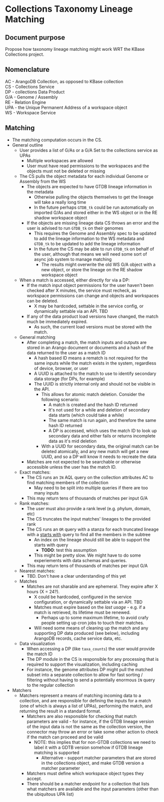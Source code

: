 # Collections Taxonomy Lineage Matching

## Document purpose

Propose how taxonomy lineage matching might work WRT the KBase Collections project.

## Nomenclature

AC - ArangoDB Collection, as opposed to KBase collection  
CS - Collections Service  
DP - collections Data Product  
G/A - Genome / Assembly  
RE - Relation Engine  
UPA - the Unique Permanent Address of a workspace object  
WS - Workspace Service  

## Matching

* The matching computation occurs in the CS.
* General outline
  * User provides a list of G/As or a G/A Set to the collections service as UPAs
    * Multiple workspaces are allowed
    * User must have read permissions to the workspaces and the objects must not be deleted or
      missing
  * The CS pulls the object metadata for each individual Genome or Assembly from the WS
    * The objects are expected to have GTDB lineage information in the metadata
      * Otherwise pulling the objects themselves to get the lineage will take a really long time
      * In the future perhaps `GTDB_tk` could be run automatically on imported G/As and
        stored either in the WS object or in the RE shadow workspace object
    * If the objects are missing lineage data CS throws an error and the user is advised to run
      `GTDB_tk` on their genomes
      * This requires the Genome and Assembly spec to be updated to add the lineage information
        to the WS metadata and `GTDB_tk` to be updated to add the lineage information
      * In the future the CS may be able to run `GTDB_tk` on behalf of the user, although that
        means we will need some sort of async job system to manage matching
        * The results might overwrite the old WS G/A object with a new object, or
          store the lineage on the RE shadow workspace object
  * When a match is accessed, either directly for via a DP:
    * If the match input object permissions for the user haven't been checked after X minutes,
      the service must recheck, as workspace permissions can change and objects and workspaces
      can be deleted.
      * X may be hardcoded, settable in the service config, or dynamically settable via an API. TBD
    * If any of the data product load versions have changed, the match much be immediately
      expired.
      * As such, the current load versions must be stored with the match.
  * General matching
    * After completing a match, the match inputs and outputs are stored in an Arango document
      or documents and a hash of the data returned to the user as a match ID
      * A hash based ID means a rematch is not required for the same inputs while the match
        exists in the system, regardless of device, browser, or user
      * A UUID is attached to the match to use to identify secondary data storage
        (for DPs, for example)
      * The UUID is strictly internal only and should not be visible in the API.
        * This allows for atomic match deletion. Consider the following scenario:
          * A match is created and the hash ID returned
          * It's not used for a while and deletion of secondary data starts (which could take a
            while)
          * The same match is run again, and therefore the same hash ID returned
          * A DP is accessed, which uses the match ID to look up secondary data and
            either fails or returns incomplete data as it's mid deletion
        * With a UUID for secondary data, the original match can be deleted atomically, and any
          new match will get a new UUID, and so a DP will know it needs to recreate the data
    * Matches are not expected to be searchable or otherwise accessible unless the user has
      the match ID.
  * Exact matches:
    * The CS runs an `IN` AQL query on the collection attributes AC to find matching members of
      the collection
      * May need to be split into multiple queries if there are too many inputs
    * This may return tens of thousands of matches per input G/A
  * Rank matches:
    * The user must also provide a rank level (e.g. phylum, domain, etc)
    * The CS truncates the input matches' lineages to the provided rank
    * The CS runs an `OR` query with a stanza for each truncated lineage with a
      [starts with](https://github.com/arangodb/arangodb/issues/1796)
      query to find all the members in the subtree
      * An index on the lineage should still be able to support the starts with query
        * **TODO**: test this assumption
      * This might be pretty slow. We might have to do some experiements with data schemas and
        queries.
    * This may return tens of thousands of matches per input G/A
  * Nearest matches:
    * TBD. Don't have a clear understanding of this yet
  * Matches
    * Matches are not sharable and are ephemeral. They expire after X hours (X = 24?).
      * X could be hardcoded, configured in the service configuration, or dynamically settable
        via an API. TBD
      * Matches must expire based on the *last usage* - e.g. if a match is retrieved, its lifetime
        must be renewed.
        * Perhaps up to some maximum lifetime, to avoid crafy people setting up cron jobs to
          touch their matches.
      * Will need some means of cleaning up the match and any supporting DP data produced (see
        below), including ArangoDB records, cache service data, etc.
  * Data visualization
    * When accessing a DP (like `taxa_counts`) the user would provide the match ID
    * The DP module in the CS is responsible for any processing that is required to support the
      visualization, including caching
    * For instance, the genome attributes DP might pull the matched subset into a separate
      collection to allow for fast sorting / filtering without having to send a potentially
      enormous `IN` query to the regular collection
* Matchers
  * Matchers represent a means of matching incoming data to a collection, and are responsible
    for defining the inputs for a match (one of which is always a list of UPAs), performing the
    match, and returning the result in a standard format.
    * Matchers are also responsible for checking that match parameters are valid - for instance,
      if the GTDB lineage version of the input data is not the same as the collection version,
      the connector may throw an error or take some other action to check if the match can
      proceed and be valid
      * NOTE: this implies that for non-GTDB collections we need to label it with a GDTB
        version somehow if GTDB lineage matching is supported
        * Alternative - support matcher parameters that are stored in the collections object, and
          make GTDB version a matcher parameter
    * Matchers must define which workspace object types they accept.
    * There should be a matcher endpoint for a collection that lists what matchers are
      available and the input parameters (other than the ubiquitous UPA list)